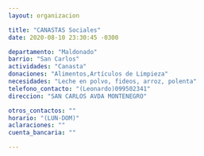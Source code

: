 ```yaml
---
layout: organizacion

title: "CANASTAS Sociales"
date: 2020-08-10 23:30:45 -0300

departamento: "Maldonado"
barrio: "San Carlos"
actividades: "Canasta"
donaciones: "Alimentos,Artículos de Limpieza"
necesidades: "Leche en polvo, fideos, arroz, polenta"
telefono_contacto: "(Leonardo)099502341"
direccion: "SAN CARLOS AVDA MONTENEGRO"

otros_contactos: ""
horario: "(LUN-DOM)"
aclaraciones: ""
cuenta_bancaria: ""

---
```

